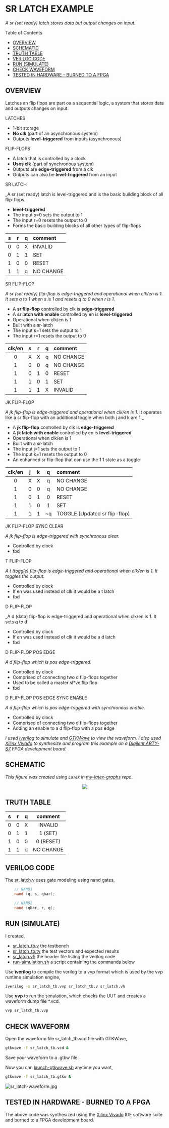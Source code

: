 # SR LATCH EXAMPLE

_A sr (set ready) latch stores data but output changes on input._

Table of Contents

* [OVERVIEW](https://github.com/JeffDeCola/my-verilog-examples/tree/master/basic-code/sequential-logic/sr_latch#overview)
* [SCHEMATIC](https://github.com/JeffDeCola/my-verilog-examples/tree/master/basic-code/sequential-logic/sr_latch#schematic)
* [TRUTH TABLE](https://github.com/JeffDeCola/my-verilog-examples/tree/master/basic-code/sequential-logic/sr_latch#truth-table)
* [VERILOG CODE](https://github.com/JeffDeCola/my-verilog-examples/tree/master/basic-code/sequential-logic/sr_latch#verilog-code)
* [RUN (SIMULATE)](https://github.com/JeffDeCola/my-verilog-examples/tree/master/basic-code/sequential-logic/sr_latch#run-simulate)
* [CHECK WAVEFORM](https://github.com/JeffDeCola/my-verilog-examples/tree/master/basic-code/sequential-logic/sr_latch#check-waveform)
* [TESTED IN HARDWARE - BURNED TO A FPGA](https://github.com/JeffDeCola/my-verilog-examples/tree/master/basic-code/sequential-logic/sr_latch#tested-in-hardware---burned-to-a-fpga)

## OVERVIEW

Latches an flip flops are part os a sequential logic,
a system that stores data and outputs changes on input.

LATCHES

* 1-bit storage
* **No clk** (part of an asynchronous system)
* Outputs **level-triggered** from inputs (asynchronous)

FLIP-FLOPS

* A latch that is controlled by a clock
* **Uses clk** (part of synchronous system)
* Outputs are **edge-triggered** from a clk
* Outputs can also be **level-triggered** from an input

SR LATCH

_A sr (set ready) latch is level-triggered and
is the basic building block of all flip-flops.

* **level-triggered**
* The input s=0 sets the output to 1
* The input r=0 resets the output to 0
* Forms the basic building blocks of all other types of flip-flops

|  s  |  r  |  q  | comment     |
|:---:|:---:|:---:|:------------|
|  0  |  0  |  X  | INVALID     |
|  0  |  1  |  1  | SET         |
|  1  |  0  |  0  | RESET       |
|  1  |  1  |  q  | NO CHANGE   |

SR FLIP-FLOP

_A sr (set ready) flip-flop is edge-triggered and
operational when clk/en is 1.
It sets q to 1 when s is 1 and
resets q to 0 when r is 1._

* A **sr flip-flop** controlled by clk is **edge-triggered**
* A **sr latch with enable** controlled by en is **level-triggered**
* Operational when clk/en is 1
* Built with a sr-latch
* The input s=1 sets the output to 1
* The input r=1 resets the output to 0

| clk/en |  s  |  r  |  q  | comment     |
|:------:|:---:|:---:|:---:|:------------|
|  0     |  X  |  X  |  q  | NO CHANGE   |
|  1     |  0  |  0  |  q  | NO CHANGE   |
|  1     |  0  |  1  |  0  | RESET       |
|  1     |  1  |  0  |  1  | SET         |
|  1     |  1  |  1  |  X  | INVALID     |

JK FLIP-FLOP

_A jk flip-flop is edge-triggered and
operational when clk/en is 1._
It operates like a sr flip-flop with an additional
toggle when both j and k are 1._

* A **jk flip-flop** controlled by clk is **edge-triggered**
* A **jk latch with enable** controlled by en is **level-triggered**
* Operational when clk/en is 1
* Built with a sr-latch
* The input j=1 sets the output to 1
* The input k=1 resets the output to 0
* An enhanced sr flip-flop that can use the 1 1 state as a toggle

| clk/en |  j  |  k  |  q  | comment     |
|:------:|:---:|:---:|:---:|:------------|
|  0     |  X  |  X  |  q  | NO CHANGE   |
|  1     |  0  |  0  |  q  | NO CHANGE   |
|  1     |  0  |  1  |  0  | RESET       |
|  1     |  1  |  0  |  1  | SET         |
|  1     |  1  |  1  | ~q  | TOGGLE (Updated sr flip-flop) |

JK FLIP-FLOP SYNC CLEAR

_A jk flip-flop is edge-triggered with synchronous clear._

* Controlled by clock
* tbd

T FLIP-FLOP

_A t (toggle) flip-flop is edge-triggered and
operational when clk/en is 1.
It toggles the output._

* Controlled by clock
* If en was used instead of clk it would be a t latch
* tbd

D FLIP-FLOP

_A d (data) flip-flop is edge-triggered and
operational when clk/en is 1.
It sets q to d.

* Controlled by clock
* If en was used instead of clk it would be a d latch
* tbd

D FLIP-FLOP POS EDGE

_A d flip-flop which is pos edge-triggered._

* Controlled by clock
* Comprised of connecting two d flip-flops together
* Used to be called a master sl*ve flip flop
* tbd

D FLIP-FLOP POS EDGE SYNC ENABLE

_A d flip-flop which is pos edge-triggered with synchronous enable._

* Controlled by clock
* Comprised of connecting two d flip-flops together
* Adding an enable to a d flip-flop with a pos edge

_I used
[iverilog](https://github.com/JeffDeCola/my-cheat-sheets/tree/master/hardware/tools/simulation/iverilog-cheat-sheet)
to simulate and
[GTKWave](https://github.com/JeffDeCola/my-cheat-sheets/tree/master/hardware/tools/simulation/gtkwave-cheat-sheet)
to view the waveform. I also used
[Xilinx Vivado](https://github.com/JeffDeCola/my-cheat-sheets/tree/master/hardware/tools/synthesis/xilinx-vivado-cheat-sheet)
to synthesize and program this example on a
[Digilent ARTY-S7](https://github.com/JeffDeCola/my-cheat-sheets/tree/master/hardware/development/fpga-development-boards/digilent-arty-s7-cheat-sheet)
FPGA development board._

## SCHEMATIC

_This figure was created using `LaTeX` in
[my-latex-graphs](https://github.com/JeffDeCola/my-latex-graphs/tree/master/mathematics/applied/electrical-engineering/sequential-logic/sr-latch)
repo._

<p align="center">
    <img src="svgs/sr-latch.svg"
    align="middle"
</p>

## TRUTH TABLE

|  s  |  r   | q   | comment     |
|:---:|:----:|:---:|:-----------:|
| 0   |  0   |  X  | INVALID     |
| 0  |   1   |  1  | 1 (SET)     |
| 1   |  0   |  0  | 0 (RESET)   |
| 1   |  1   |  q  | NO CHANGE   |

## VERILOG CODE

The
[sr_latch.v](https://github.com/JeffDeCola/my-verilog-examples/blob/master/basic-code/sequential-logic/sr_latch/sr_latch.v)
uses gate modeling using nand gates,

```verilog
    // NAND1
    nand (q, s, qbar);

    // NAND2
    nand (qbar, r, q);
```

## RUN (SIMULATE)

I created,

* [sr_latch_tb.v](https://github.com/JeffDeCola/my-verilog-examples/blob/master/basic-code/sequential-logic/sr_latch/sr_latch_tb.v)
  the testbench
* [sr_latch_tb.tv](https://github.com/JeffDeCola/my-verilog-examples/blob/master/basic-code/sequential-logic/sr_latch/sr_latch_tb.tv)
  the test vectors and expected results
* [sr_latch.vh](https://github.com/JeffDeCola/my-verilog-examples/blob/master/basic-code/sequential-logic/sr_latch/sr_latch.vh)
  the header file listing the verilog code
* [run-simulation.sh](https://github.com/JeffDeCola/my-verilog-examples/blob/master/basic-code/sequential-logic/sr_latch/run-simulation.sh)
  a script containing the commands below

Use **iverilog** to compile the verilog to a vvp format
which is used by the vvp runtime simulation engine,

```bash
iverilog -o sr_latch_tb.vvp sr_latch_tb.v sr_latch.vh
```

Use **vvp** to run the simulation, which checks the UUT
and creates a waveform dump file *.vcd.

```bash
vvp sr_latch_tb.vvp
```

## CHECK WAVEFORM

Open the waveform file sr_latch_tb.vcd file with GTKWave,

```bash
gtkwave -f sr_latch_tb.vcd &
```

Save your waveform to a .gtkw file.

Now you can
[launch-gtkwave.sh](https://github.com/JeffDeCola/my-verilog-examples/blob/master/launch-GTKWave-script/launch-gtkwave.sh)
anytime you want,

```bash
gtkwave -f sr_latch_tb.gtkw &
```

![sr_latch-waveform.jpg](../../../docs/pics/basic-code/sr_latch-waveform.jpg)

## TESTED IN HARDWARE - BURNED TO A FPGA

The above code was synthesized using the
[Xilinx Vivado](https://github.com/JeffDeCola/my-cheat-sheets/tree/master/hardware/tools/synthesis/xilinx-vivado-cheat-sheet)
IDE software suite and burned to a FPGA development board.
